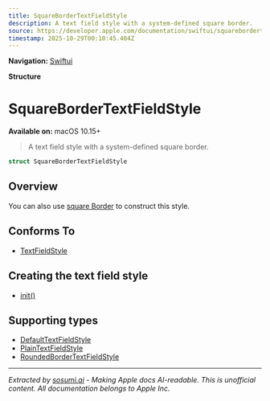 ```yaml
---
title: SquareBorderTextFieldStyle
description: A text field style with a system-defined square border.
source: https://developer.apple.com/documentation/swiftui/squarebordertextfieldstyle
timestamp: 2025-10-29T00:10:45.404Z
---
```


**Navigation:** [Swiftui](/documentation/swiftui)

**Structure**

# SquareBorderTextFieldStyle

**Available on:** macOS 10.15+

> A text field style with a system-defined square border.

```swift
struct SquareBorderTextFieldStyle
```

## Overview

You can also use [square Border](/documentation/swiftui/textfieldstyle/squareborder) to construct this style.

## Conforms To

- [TextFieldStyle](/documentation/swiftui/textfieldstyle)

## Creating the text field style

- [init()](/documentation/swiftui/squarebordertextfieldstyle/init())

## Supporting types

- [DefaultTextFieldStyle](/documentation/swiftui/defaulttextfieldstyle)
- [PlainTextFieldStyle](/documentation/swiftui/plaintextfieldstyle)
- [RoundedBorderTextFieldStyle](/documentation/swiftui/roundedbordertextfieldstyle)

---

*Extracted by [sosumi.ai](https://sosumi.ai) - Making Apple docs AI-readable.*
*This is unofficial content. All documentation belongs to Apple Inc.*
